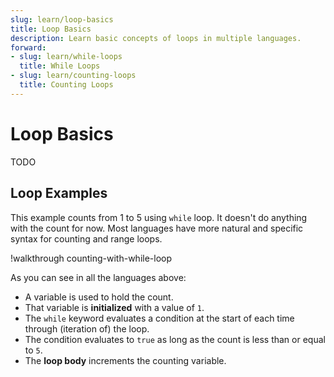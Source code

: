 ```yaml
---
slug: learn/loop-basics
title: Loop Basics
description: Learn basic concepts of loops in multiple languages.
forward:
- slug: learn/while-loops
  title: While Loops
- slug: learn/counting-loops
  title: Counting Loops
---
```


# Loop Basics

TODO

## Loop Examples

This example counts from 1 to 5 using `while` loop.
It doesn't do anything with the count for now.
Most languages have more natural and specific syntax for counting and range loops.

!walkthrough counting-with-while-loop



As you can see in all the languages above:

* A variable is used to hold the count.
* That variable is **initialized** with a value of `1`.
* The `while` keyword evaluates a condition at the start of each time through (iteration of) the loop.
* The condition evaluates to `true` as long as the count is less than or equal to `5`.
* The **loop body** increments the counting variable.

